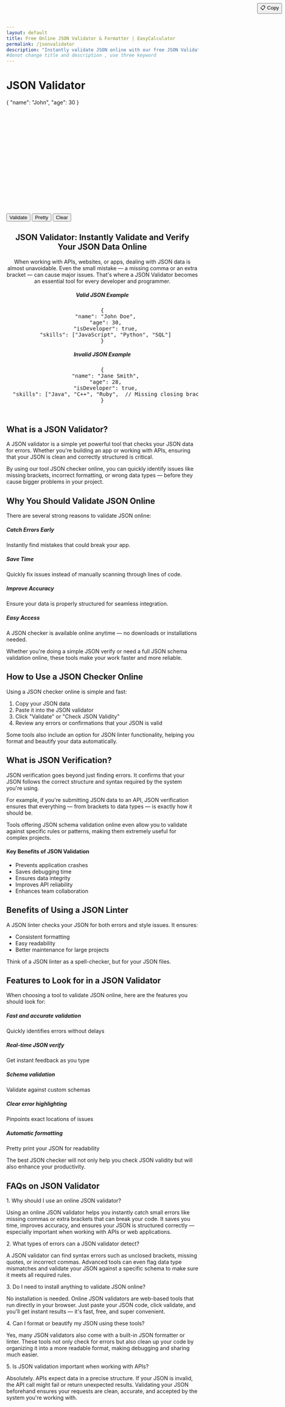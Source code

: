 ```yaml
---
layout: default
title: Free Online JSON Validator & Formatter | EasyCalculator
permalink: /jsonvalidator
description: "Instantly validate JSON online with our free JSON Validator. Fast, easy-to-use tool for JSON verification, formatting, and error checking — perfect for developers!"
#donot change title and description , use three keyword
---
```

<style>#editor{height:300px;border-radius:.375rem}.copy-btn{position:absolute;top:8px;right:8px;z-index:10}.suggestion{font-style:italic;color:#6c757d}.btn-group .btn{margin-right:.5rem}  </style>
<h1 class="mb-4 text-center">JSON Validator</h1>
<div class="card shadow">
 <div class="card-body">
<!-- Editor Part JSON -->
<div id="editorWrapper" class="mb-3">
  <button class="btn btn-sm btn-secondary copy-btn" onclick="copyCode()">📋 Copy</button>
  <div id="editor">{ "name": "John", "age": 30 }</div>
 </div>

 <!-- Buttons for copy data-->
<div class="d-flex flex-wrap gap-2">
        <button class="btn btn-primary" onclick="validateJSON()">Validate</button>
        <button id="formatToggle" class="btn btn-success" onclick="toggleFormat()">Pretty</button>
        <button class="btn btn-danger" onclick="clearEditor()">Clear</button>
      </div>

 <!-- Results -->
<div id="result" class="mt-4"></div>
</div>
</div>
<!-- Article Part -->
<!-- Hero Section -->
 <header class="py-5">
        <div class="container">
            <div class="row align-items-center">
                <div class="col-lg-7">
                    <h2 class="display-4 fw-bold mb-3">JSON Validator: Instantly Validate and Verify Your JSON Data Online </h2>
                    <p class="lead mb-4">When working with APIs, websites, or apps, dealing with JSON data is almost unavoidable. Even the small mistake — a missing comma or an extra bracket — can cause major issues. That's where a JSON Validator becomes an essential tool for every developer and programmer. </p>
                    <div class="d-flex gap-2">
                    </div>
                </div>
                <div class="col-lg-5 mt-4 mt-lg-0">
                    <div class="card border-0 shadow">
                        <div class="card-body p-4">
                            <h5 class="card-title mb-3">
                                <i class="fas fa-check-circle text-success me-2"></i>Valid JSON Example
                            </h5>
                            <pre class="bg-dark text-white p-3 rounded">{
  "name": "John Doe",
  "age": 30,
  "isDeveloper": true,
  "skills": ["JavaScript", "Python", "SQL"]
}</pre>
                            <h5 class="card-title mt-4 mb-3">
                                <i class="fas fa-times-circle text-danger me-2"></i>Invalid JSON Example
                            </h5>
                            <pre class="bg-dark text-white p-3 rounded">{
  "name": "Jane Smith",
  "age": 28,
  "isDeveloper": true,
  "skills": ["Java", "C++", "Ruby",  // Missing closing bracket
}</pre>
                        </div>
                    </div>
                </div>
            </div>
        </div>
    </header>
<!-- What is a JSON Validator?  -->
 <section id="what-is" class="mb-5">
                    <h2 class="mb-4"><i class="fas fa-question-circle text-primary me-2"></i>What is a JSON Validator? </h2>
                    <div class="card border-0 shadow-sm mb-4">
                        <div class="card-body">
                            <p>A JSON validator is a simple yet powerful tool that checks your JSON data for errors. Whether you're building an app or working with APIs, ensuring that your JSON is clean
                                and correctly structured is critical.</p>
                            <p>By using our tool JSON checker online, you can quickly identify issues like missing brackets, incorrect formatting, or wrong data types — before they cause bigger problems in your project.
                            </p>
                        </div>
                    </div>
                </section>
<!-- Why Validate JSON Online -->
<section id="why-validate" class="mb-5">
                    <h2 class="mb-4">
                        <i class="fas fa-check-double text-success me-2"></i>
                        Why You Should Validate JSON Online
                    </h2>
                    <div class="card border-0 shadow-sm">
                        <div class="card-body">
                            <p>There are several strong reasons to validate JSON online:</p>
                            <div class="row mt-4">
                                <div class="col-md-6 mb-4">
                                    <div class="d-flex">
                                        <div class="me-3">
                                            <i class="fas fa-bug text-danger fa-2x"></i>
                                        </div>
                                        <div>
                                            <h5>Catch Errors Early</h5>
                                            <p>Instantly find mistakes that could break your app.</p>
                                        </div>
                                    </div>
                                </div>
                                <div class="col-md-6 mb-4">
                                    <div class="d-flex">
                                        <div class="me-3">
                                            <i class="fas fa-hourglass-half text-warning fa-2x"></i>
                                        </div>
                                        <div>
                                            <h5>Save Time</h5>
                                            <p>Quickly fix issues instead of manually scanning through lines of code.</p>
                                        </div>
                                    </div>
                                </div>
                                <div class="col-md-6 mb-4">
                                    <div class="d-flex">
                                        <div class="me-3">
                                            <i class="fas fa-bullseye text-info fa-2x"></i>
                                        </div>
                                        <div>
                                            <h5>Improve Accuracy</h5>
                                            <p>Ensure your data is properly structured for seamless integration.</p>
                                        </div>
                                    </div>
                                </div>
                                <div class="col-md-6 mb-4">
                                    <div class="d-flex">
                                        <div class="me-3">
                                            <i class="fas fa-globe text-primary fa-2x"></i>
                                        </div>
                                        <div>
                                            <h5>Easy Access</h5>
                                            <p>A JSON checker is available online anytime — no downloads or installations needed.</p>
                                        </div>
                                    </div>
                                </div>
                            </div>
                            <div class="alert alert-info mt-3">
                                <i class="fas fa-info-circle me-2"></i>
                                Whether you're doing a simple JSON verify or need a full JSON schema validation online, 
                                these tools make your work faster and more reliable.
                            </div>
                        </div>
                    </div>
                </section>
 <!-- How to Use -->
<section id="how-to" class="mb-5">
                    <h2 class="mb-4">
                        <i class="fas fa-magic text-warning me-2"></i>
                        How to Use a JSON Checker Online
                    </h2>
                    <div class="card border-0 shadow-sm">
                        <div class="card-body">
                            <p>Using a JSON checker online is simple and fast:</p>
                            <ol class="list-group list-group-numbered">
                                <li class="list-group-item border-0">
                                    Copy your JSON data
                                </li>
                                <li class="list-group-item border-0">
                                    Paste it into the JSON validator
                                </li>
                                <li class="list-group-item border-0">
                                    Click "Validate" or "Check JSON Validity"
                                </li>
                                <li class="list-group-item border-0">
                                    Review any errors or confirmations that your JSON is valid
                                </li>
                            </ol>
                            <div class="mt-3">
                                <i class="fas fa-lightbulb text-warning me-2"></i>
                                Some tools also include an option for JSON linter functionality, 
                                helping you format and beautify your data automatically.
                            </div>
                        </div>
                    </div>
                </section>
 <!-- JSON Verification -->
<section class="mb-5">
                    <h2 class="mb-4">
                        <i class="fas fa-shield-alt text-success me-2"></i>
                        What is JSON Verification?
                    </h2>
                    <div class="card border-0 shadow-sm">
                        <div class="card-body">
                            <p>
                                JSON verification goes beyond just finding errors. It confirms that your JSON follows 
                                the correct structure and syntax required by the system you're using.
                            </p>
                            <p>
                                For example, if you're submitting JSON data to an API, JSON verification ensures that 
                                everything — from brackets to data types — is exactly how it should be.
                            </p>
                            <div class="alert alert-success mt-3">
                                <i class="fas fa-star me-2"></i>
                                Tools offering JSON schema validation online even allow you to validate against specific 
                                rules or patterns, making them extremely useful for complex projects.
                            </div>
                        </div>
                    </div>
                </section>
<!-- Benefits Card -->
<div class="card border-0 shadow-sm mb-4">
                    <div class="card-header bg-info text-white">
                        <h4 class="mb-0"><i class="fas fa-star me-2"></i>Key Benefits of JSON Validation </h4>
                    </div>
                    <div class="card-body">
                        <ul class="list-group list-group-flush">
                            <li class="list-group-item"><i class="fas fa-check-circle text-success me-2"></i>Prevents application crashes</li>
                            <li class="list-group-item"><i class="fas fa-check-circle text-success me-2"></i>Saves debugging time</li>
                            <li class="list-group-item"><i class="fas fa-check-circle text-success me-2"></i>Ensures data integrity</li>
                            <li class="list-group-item"><i class="fas fa-check-circle text-success me-2"></i>Improves API reliability</li>
                            <li class="list-group-item"><i class="fas fa-check-circle text-success me-2"></i>Enhances team collaboration</li>
                        </ul>
                    </div>
                </div>
<!-- JSON Linter -->
<section class="mb-5">
                    <h2 class="mb-4"><i class="fas fa-broom text-info me-2"></i>Benefits of Using a JSON Linter </h2>
                    <div class="card border-0 shadow-sm">
                        <div class="card-body">
                            <p> A JSON linter checks your JSON for both errors and style issues. It ensures:  </p>
                            <ul class="list-group list-group-flush">
                                <li class="list-group-item"><i class="fas fa-check text-success me-2"></i> Consistent formatting </li>
                                <li class="list-group-item"><i class="fas fa-check text-success me-2"></i> Easy readability </li>
                                <li class="list-group-item"> <i class="fas fa-check text-success me-2"></i> Better maintenance for large projects </li>
                            </ul>
                            <div class="mt-3"><i class="fas fa-comment me-2"></i> Think of a JSON linter as a spell-checker, but for your JSON files. </div>
                        </div>
                    </div>
                </section>
 <!-- Features -->
<section class="mb-5">
                    <h2 class="mb-4"><i class="fas fa-list-alt text-primary me-2"></i>Features to Look for in a JSON Validator </h2>
                    <div class="card border-0 shadow-sm">
                        <div class="card-body">
                            <p>When choosing a tool to validate JSON online, here are the features you should look for:</p>
                            <div class="row mt-3">
                                <div class="col-md-6 mb-3">
                                    <div class="card h-100 border-primary">
                                        <div class="card-body">
                                            <h5 class="card-title"> <i class="fas fa-rocket text-primary me-2"></i> Fast and accurate validation </h5>
                                            <p class="card-text">Quickly identifies errors without delays</p>
                                        </div>
                                    </div>
                                </div>
                                <div class="col-md-6 mb-3">
                                    <div class="card h-100 border-primary">
                                        <div class="card-body">
                                            <h5 class="card-title">
                                                <i class="fas fa-keyboard text-primary me-2"></i>
                                                Real-time JSON verify
                                            </h5>
                                            <p class="card-text">Get instant feedback as you type</p>
                                        </div>
                                    </div>
                                </div>
                                <div class="col-md-6 mb-3">
                                    <div class="card h-100 border-primary">
                                        <div class="card-body">
                                            <h5 class="card-title">
                                                <i class="fas fa-project-diagram text-primary me-2"></i>
                                                Schema validation
                                            </h5>
                                            <p class="card-text">Validate against custom schemas</p>
                                        </div>
                                    </div>
                                </div>
                                <div class="col-md-6 mb-3">
                                    <div class="card h-100 border-primary">
                                        <div class="card-body">
                                            <h5 class="card-title">
                                                <i class="fas fa-highlighter text-primary me-2"></i>
                                                Clear error highlighting
                                            </h5>
                                            <p class="card-text">Pinpoints exact locations of issues</p>
                                        </div>
                                    </div>
                                </div>
                                <div class="col-md-6 mb-3">
                                    <div class="card h-100 border-primary">
                                        <div class="card-body">
                                            <h5 class="card-title">
                                                <i class="fas fa-paint-brush text-primary me-2"></i>
                                                Automatic formatting
                                            </h5>
                                            <p class="card-text">Pretty print your JSON for readability</p>
                                        </div>
                                    </div>
                                </div>
                            </div>
                            <div class="mt-4">
                                <i class="fas fa-lightbulb text-warning me-2"></i>
                                The best JSON checker will not only help you check JSON validity but will also enhance your productivity.
                            </div>
                        </div>
                    </div>
                </section>               
<!-- FAQ Section -->
<section class="mb-5">
 <h2 class="mb-4">FAQs on JSON Validator</h2>
 <div class="card mb-3 border-0 rounded">
  <div class="card-body bg-light">
   <div class=" text-primary fw-bold">1. Why should I use an online JSON validator?</div>
     <p class="mb-0">Using an online JSON validator helps you instantly catch small errors like missing commas or extra brackets that can break your code. It saves you time, improves accuracy, and ensures your JSON is structured correctly — especially important when working with APIs or web applications. </p>
     </div>
         </div>
                    <div class="card mb-3 border-0 rounded">
                        <div class="card-body bg-light">
                            <div class=" text-primary fw-bold">2. What types of errors can a JSON validator detect?</div>
                            <p class="mb-0"> A JSON validator can find syntax errors such as unclosed brackets, missing quotes, or incorrect commas. Advanced tools can even flag data type mismatches and validate your JSON against a specific schema to make sure it meets all required rules.</p>
                        </div>
                    </div>
                    <div class="card mb-3 border-0 rounded">
                        <div class="card-body bg-light">
                            <div class=" text-primary fw-bold">3. Do I need to install anything to validate JSON online?</div>
                            <p class="mb-0"> No installation is needed. Online JSON validators are web-based tools that run directly in your browser. Just paste your JSON code, click validate, and you'll get instant results — it's fast, free, and super convenient.</p>
                        </div>
                    </div>
                    <div class="card mb-3 border-0 rounded">
                        <div class="card-body bg-light">
                            <div class=" text-primary fw-bold">4. Can I format or beautify my JSON using these tools?</div>
                            <p class="mb-0"> Yes, many JSON validators also come with a built-in JSON formatter or linter. These tools not only check for errors but also clean up your code by organizing it into a more readable format, making debugging and sharing much easier.</p>
                        </div>
                    </div>
                    <div class="card mb-3 border-0 rounded">
                        <div class="card-body bg-light">
                            <div class=" text-primary fw-bold">5. Is JSON validation important when working with APIs?</div>
                            <p class="mb-0">  Absolutely. APIs expect data in a precise structure. If your JSON is invalid, the API call might fail or return unexpected results. Validating your JSON beforehand ensures your requests are clean, accurate, and accepted by the system you're working with.</p>
                        </div>
                    </div>
                </section>





















<script src="https://cdnjs.cloudflare.com/ajax/libs/ace/1.32.3/ace.js"></script>
<script src="{{ '/assets/js/json-validator.js' | relative_url }}"></script>
